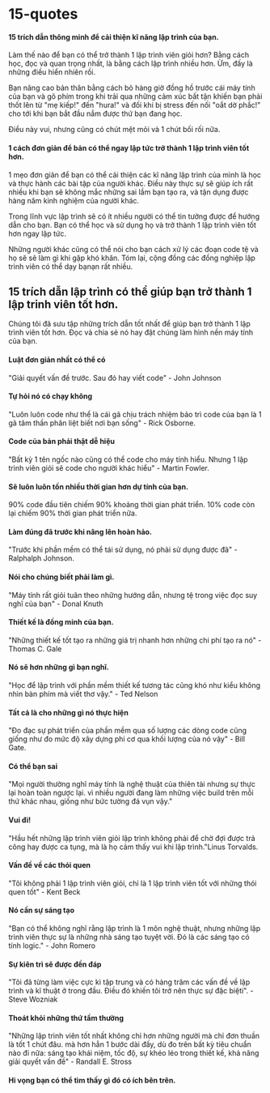 # 15-quotes
#### 15 trích dẫn thông minh để cải thiện kĩ năng lập trình của bạn.

Làm thế nào để bạn có thể trở thành 1 lập trình viên giỏi hơn? Bằng cách học, đọc và quan trọng nhất, là bằng cách lập trình nhiều hơn. Ừm, đấy là những điều hiển nhiên rồi.

Bạn nâng cao bản thân bằng cách bỏ hàng giờ đồng hồ trước cái máy tính của bạn và gõ phím trong khi trải qua những cảm xúc bất tận khiến bạn phải thốt lên từ "mẹ kiếp!" đến "hura!" và đối khi bị stress đến nối "oắt dờ phắc!" cho tới khi bạn bắt đầu nắm được thứ bạn đang học.

Điều này vui, nhưng cũng có chút mệt mỏi và 1 chút bối rối nữa.

#### 1 cách đơn giản để bản có thể ngay lập tức trở thành 1 lập trình viên tốt hơn.
1 mẹo đơn giản để bạn có thể cải thiện các kĩ năng lập trình của mình là học  và thực hành các bài tập của người khác. Điều này thực sự sẽ giúp ích rất nhiều khi bạn sẽ không mắc những sai lầm bạn tạo ra, và tận dụng được hàng năm kinh nghiệm của người khác.

Trong lĩnh vực lập trình sẽ có ít nhiều người có thể tin tưởng được để hướng dẫn cho bạn. Bạn có thể học và sử dụng họ và trở thành 1 lập trình viên tốt hơn ngay lập tức.

Những người khác cũng có thể nói cho bạn cách xử lý các đoạn code tệ và họ sẽ sẽ làm gì khi gặp khó khăn. Tóm lại, cộng đồng các đồng nghiệp lập trình viên có thể dạy bạnạn rất nhiều.

## 15 trích dẫn lập trình có thể giúp bạn trở thành 1 lập trinh viên tốt hơn.

Chúng tôi đã sưu tập những trích dẫn tốt nhất để giúp bạn trở thành 1 lập trình viên tốt hơn. Đọc và chia sẻ nó hay đặt chúng làm hình nền máy tính của bạn.

#### Luật đơn giản nhất có thể có
"Giải quyết vấn đề trước. Sau đó hay viết code" - John Johnson

#### Tự hỏi nó có chạy không
"Luôn luôn code như thể là cái gã chịu trách nhiệm bảo trì code của bạn là 1 gã tâm thần phân liệt biết nơi bạn sống" - Rick Osborne.

#### Code của bản phải thật dễ hiệu
"Bất kỳ 1 tên ngốc nào cũng có thể code cho máy tính hiểu. Nhưng 1 lập trình viên giỏi sẽ code cho người khác hiểu" - Martin Fowler.

#### Sẽ luôn luôn tốn nhiều thời gian hơn dự tính của bạn.
90% code đầu tiên chiếm 90% khoảng thời gian phát triển. 10% code còn lại chiếm 90% thời gian phát triển nữa.

#### Làm đúng đã trước khi nâng lên hoàn hảo.
"Trước khi phần mềm có thể tái sử dụng, nó phải sử dụng được đã" - Ralphalph Johnson.

#### Nói cho chúng biết phải làm gì.
"Máy tính rất giỏi tuân theo những hướng dẫn, nhưng tệ trong việc đọc suy nghĩ của bạn" - Donal Knuth

#### Thiết kế là đồng minh của bạn.
"Những thiết kế tốt tạo ra những giá trị nhanh hơn những chi phí tạo ra nó" - Thomas C. Gale

#### Nó sẽ hơn những gì bạn nghĩ.
"Học để lập trình với phần mềm thiết kế tương tác cũng khó như kiểu không nhìn bàn phím mà viết thơ vậy." - Ted Nelson

#### Tất cả là cho những gì nó thực hiện
"Đo đạc sự phát triển của phần mềm qua số lượng các dòng code cũng giống như đo mức độ xây dựng phi cơ qua khối lượng của nó vậy" - Bill Gate.

#### Có thể bạn sai
"Mọi người thường nghĩ máy tính là nghệ thuật của thiên tài nhưng sự thực lại hoàn toàn ngược lại. vì nhiều người đang làm những việc build trên mỗi thứ khác nhau, giống như bức tường đá vụn vậy."

#### Vui đi!
"Hầu hết những lập trình viên giỏi lập trình không phải để chờ đợi được trả công hay được ca tụng, mà là họ cảm thấy vui khi lập trình."Linus Torvalds.

#### Vấn đề về các thói quen
"Tôi không phải 1 lập trình viên giỏi, chỉ là 1 lập trình viên tốt với những thói quen tốt" - Kent Beck

#### Nó cần sự sáng tạo
"Bạn có thể không nghĩ rằng lập trình là 1 môn nghệ thuật, nhưng những lập trình viên thực sự là những nhà sáng tạo tuyệt vời. Đó là các sáng tạo có tính logic." - John Romero

#### Sự kiên trì sẽ được đền đáp
"Tôi đã từng làm việc cực kì tập trung và có hàng trăm các vấn đề về lập trình và kĩ thuật ở trong đầu. Điều đó khiến tôi trở nên thực sự đặc biệti". - Steve Wozniak

#### Thoát khỏi những thứ tầm thường
"Những lập trình viên tốt nhất không chỉ hơn những người mà chỉ đơn thuần là tốt 1 chút đâu. mà hơn hẳn 1 bước dài đấy, dù đo trên bất kỳ tiêu chuẩn nào đi nữa: sáng tạo khái niệm, tốc độ, sự khéo léo trong thiết kế, khả năng giải quyết vấn đề" - Randall E. Stross

#### Hi vọng bạn có thể tìm thấy gì đó có ích bên trên.

